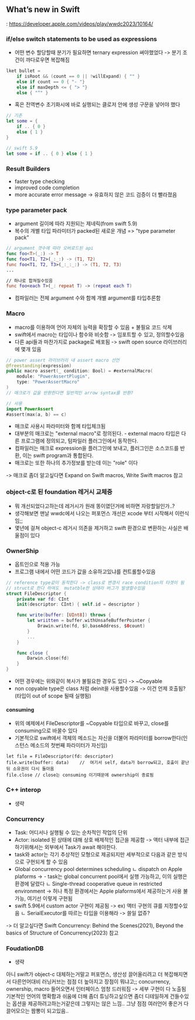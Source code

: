 ## What’s new in Swift

: https://developer.apple.com/videos/play/wwdc2023/10164/



### if/else switch statements to be used as expressions
- 어떤 변수 할당할때 분기가 필요하면 ternary expression 쎠야했었다 -> 분기 조건이 까다로우면 복잡해짐
```swift
lket bullet = 
	if isRoot && (count == 0 || !willExpand) { "" }
	else if count == 0 { "- "}
	else if maxDepth <= { "> "}
	else { "^" }
```
- 혹은 전역변수 초기화시에 바로 실행되는 클로저 안에 생성 구문을 넣어야 했다
```swift
// 기존
let some = {
	if .. { 0 }
	else { 1 }
}

// swift 5.9
let some = if .. { 0 } else { 1 }
```


### Result Builders
- faster type checking
- improved code completion
- more accurate error message
-> 유효하지 않은 코드 검증이 더 빨라졌음


### type parameter pack
- argument 길이에 따라 지원되는 제네릭(from swift 5.9)
- 복수의 개별 타입 파라미터가 packed된 새로운 개념 => "type parameter pack"
```swift
// argument 갯수에 따라 오버로드된 api
func foo<T>(_:) -> T
func foo<T1, T2>(_:_:) -> (T1, T2)
func foo<T1, T2, T3>(_:_:_:) -> (T1, T2, T3)
...

// 하나로 합쳐질수있음
func foo<each T>(_: repeat T) -> (repeat each T)

```
- 컴파일러는 전체 argument 수와 함께 개별 argument를 타입추론함


### Macro
- macro를 이용하여 언어 자체의 능력을 확장할 수 있음 + 불필요 코드 삭제
- swift에서 macro는 타입이나 함수와 비슷함 -> 임포트할 수 있고, 정의할수있음
- 다른 api들과 마찬가지로 package로 배포됨 -> swift open source 라이브러리에 몇개 있음
```swift
// power assert 라이브러리 내 assert macro 선언
@freestanding(expression)
public macro assert(_ condition: Bool) = #externalMacro(
	module: "PowerAssertPlugin",
	type: "PowerAssertMacro"
)
// 매크로가 값을 반환한다면 일반적인 arrow syntax를 반환?

// 사용
import PowerAssert
#assert(max(a, b) == c)
```
- 매크로 사용시 파라미터와 함께 타입체크됨
- 대부분의 매크로는 "external macro"로 정의된다. - external macro 타입은 다른 프로그램에 정의되고, 텀파일러 플러그인에서 동작한다.
- 컴파일러는 매크로 expression을 플러그인에 보내고, 플러그인은 소스코드를 반환, 이는 swift program과 통합된다.
- 매크로는 또한 하나의 추가정보를 받는데 이는 "role" 이다

-> 매크로 좀더 알고싶다면
Expand on Swift macros, Write Swift macros 참고


### object-c로 된 foundation 레거시 교체중
- 뭐 개선되었다고하는데 레거시가 원래 똥이였던거에 비하면 자랑할일인가..? 
- 생각해보면 맨날 wwdc에서 나오는 퍼포먼스 개선은 xcode 부터 시작해서 이런식임;;
- 몇년에 걸쳐 object-c 레거시 의존을 제거하고 swift 환경으로 변환하는 사실은 배울점이 있다 


### OwnerShip
- 옵트인으로 적용 가능
- 프로그램 내에서 어떤 코드가 값을 소유하고있냐를 컨트롤할수있음
```swift
// reference type같이 동작한다 -> class로 변경시 race condition의 타겟이 됨
// struct로 한다 하여도  mutatble한 상태라 버그가 발생할수있음
struct FileDescriptor { 
	private var fd: CInt
	init(descriptor: CInt) { self.id = descriptor }

	func write(buffer: [UInt8]) throws {
		let wriitten = buffer.withUnsafeBufferPointer {
			Drawin.write(fd, $0,baseAddress, $0count)
		}
		...
	}

	func close {
		Darwin.close(fd)
	}
}
```
- 어떤 경우에는 위와같이 복사가 불필요한 경우도 있다 ->  ~Copyable
- non copyable type은 class 처럼 deinit을 사용할수있음 -> 이건 언제 호출됨?(타입이 out of scope 될때 실행됨)

#### consuming
- 위의 예제에서 FileDescriptor를 ~Copyable 타입으로 바꾸고, close를 consuming으로 바꿀수 있다
- 기본적으로 swift에서 객체의 메소드는 자신을 더불어 파라미터를 borrow한다(인스턴스 메소드의 첫번째 파라미터가 자신임)
```
let file = FileDescriptor(fd: descriptor)
file.write(buffer: data)	//  여기서 self, data가 borrow되고, 호출이 끝난 뒤 소유권이 다시 돌아옴
file.close // close는 consuming 이기때문에 ownership이 종료됨
```


### C++ interop
- 생략

### Concurrency
- Task: 어디서나 실행될 수 있는 순차적인 작업의 단위
- Actor: isolated 된 상태에 대해 상호 배제적인 접근을 제공함 -> 액터 내부에 접근하기위해서는 외부에서 Task가 await 해야한다.
- task와 actor는 각기 추상적인 모형으로 제공되지만 세부적으로 다음과 같은 방식으로 구현되게 할 수 있음
- Global concurrency pool determines scheduling
ㄴ dispatch on Apple plaforms -> - task는 global concurrent pool에서 실행 가능하고, 이의 실행은 환경에 달렸다
ㄴ Single-thread cooperative queue in restricted environment -> 허나 특정 환경에서는 Apple plaforms에서 제공하는거 사용 불가능, 여기선 이렇게 구현됨
- swift 5.9에서 custom actor 구현이 제공됨 -> ex) 액터 구현의 큐를 지정할수있음
ㄴ SerialExecutor를 따르는 타입을 이용해라 -> 쓸일 없쥬?

-> 더 알고싶다면 Swift Concurrency: Behind the Scenes(2021), Beyond the basics of Structure of Concurrency(2023) 참고


### FoudationDB 
- 생략


아니 swift가 object-c 대체하는거말고
퍼포먼스, 생산성 끌어올리려고 더 복잡해지면서 다른언어대비 러닝커브는 점점 더 높아지고 장점이 뭐냐고;;
concurrency, ownership, macro 들어오면서 인터페이스 엄청 드러워짐 -> 세부 구현이 다 노출됨
기본적인 언어의 명확함과 쉬움에 더해 좀더 튜닝하고싶으면 좀더 디테일하게 건들수있는 옵션을 제공하려고하는거같은데
그렇지는 않은 느낌.. 그냥 점점 여러언어 좋은거 다 끌어모으는 짬뽕이 되고있음..





